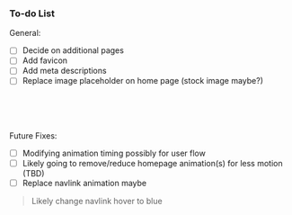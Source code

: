 ### To-do List

General:
- [ ] Decide on additional pages
- [ ] Add favicon
- [ ] Add meta descriptions
- [ ] Replace image placeholder on home page (stock image maybe?)

<br><br><br>

Future Fixes:
- [ ] Modifying animation timing possibly for user flow
- [ ] Likely going to remove/reduce homepage animation(s) for less motion (TBD)
- [ ] Replace navlink animation maybe
> Likely change navlink hover to blue
